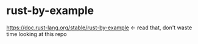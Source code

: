 # rust-by-example
https://doc.rust-lang.org/stable/rust-by-example  &lt;- read that, don't waste time looking at this repo
